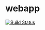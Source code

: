 # webapp
[![Build Status](https://dev.azure.com/meghaghosh678/HelloWebApp/_apis/build/status%2Favengers400.webapp?branchName=master)](https://dev.azure.com/meghaghosh678/HelloWebApp/_build/latest?definitionId=6&branchName=master)
